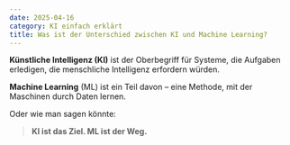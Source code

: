 ```yaml
---
date: 2025-04-16
category: KI einfach erklärt
title: Was ist der Unterschied zwischen KI und Machine Learning?
---
```


**Künstliche Intelligenz (KI)** ist der Oberbegriff für Systeme, die Aufgaben erledigen, die menschliche Intelligenz erfordern würden.

**Machine Learning** (ML) ist ein Teil davon – eine Methode, mit der Maschinen durch Daten lernen.

Oder wie man sagen könnte:  
> **KI ist das Ziel. ML ist der Weg.**